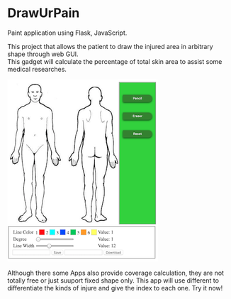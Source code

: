 DrawUrPain
=========================

Paint application using Flask, JavaScript.

This project that allows the patient to draw the injured area in arbitrary shape through web GUI.  
This gadget will calculate the percentage of total skin area to assist some medical researches. 

![](UI.png)

Although there some Apps also provide coverage calculation, they are not totally free or just suuport fixed shape only.
This app will use different to differentiate the kinds of injure and give the index to each one. Try it now!
